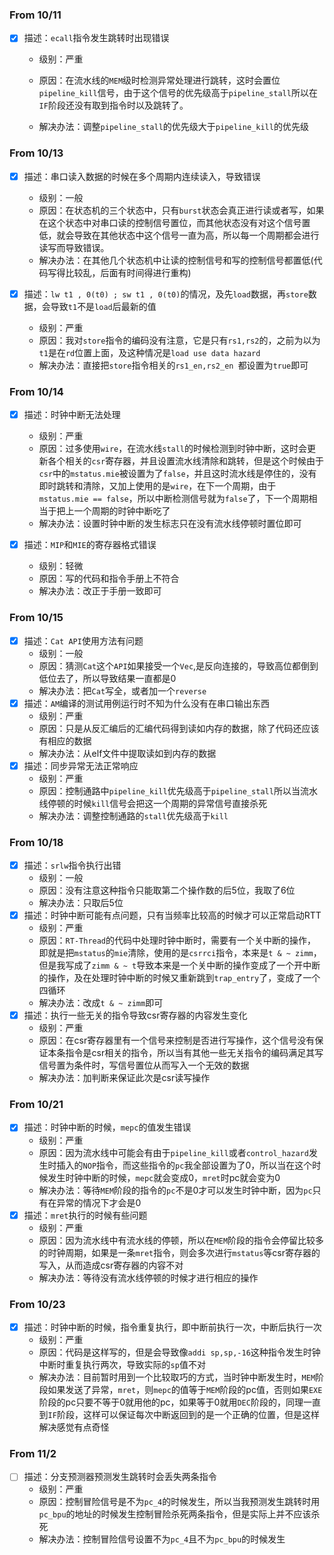 ### From 10/11

+ [x] 描述：`ecall`指令发生跳转时出现错误

  + 级别：严重

  + 原因：在流水线的`MEM`级时检测异常处理进行跳转，这时会置位`pipeline_kill`信号，由于这个信号的优先级高于`pipeline_stall`所以在`IF`阶段还没有取到指令时以及跳转了。
  + 解决办法：调整`pipeline_stall`的优先级大于`pipeline_kill`的优先级

### From 10/13

+ [x] 描述：串口读入数据的时候在多个周期内连续读入，导致错误
  + 级别：一般
  + 原因：在状态机的三个状态中，只有`burst`状态会真正进行读或者写，如果在这个状态中对串口读的控制信号置位，而其他状态没有对这个信号置低，就会导致在其他状态中这个信号一直为高，所以每一个周期都会进行读写而导致错误。
  + 解决办法：在其他几个状态机中让读的控制信号和写的控制信号都置低(代码写得比较乱，后面有时间得进行重构)

+ [x] 描述：`lw t1 , 0(t0) ; sw t1 , 0(t0)`的情况，及先`load`数据，再`store`数据，会导致`t1`不是`load`后最新的值
  + 级别：严重
  + 原因：我对`store`指令的编码没有注意，它是只有`rs1,rs2`的，之前为以为`t1`是在`rd`位置上面，及这种情况是`load use data hazard`
  + 解决办法：直接把`store`指令相关的`rs1_en,rs2_en `都设置为`true`即可

### From 10/14

+ [x] 描述：时钟中断无法处理
  + 级别：严重
  + 原因：过多使用`wire`，在流水线`stall`的时候检测到时钟中断，这时会更新各个相关的`csr`寄存器，并且设置流水线清除和跳转，但是这个时候由于`csr`中的`mstatus.mie`被设置为了`false`，并且这时流水线是停住的，没有即时跳转和清除，又加上使用的是`wire`，在下一个周期，由于`mstatus.mie == false`，所以中断检测信号就为`false`了，下一个周期相当于把上一个周期的时钟中断吃了
  + 解决办法：设置时钟中断的发生标志只在没有流水线停顿时置位即可

+ [x] 描述：`MIP`和`MIE`的寄存器格式错误
  + 级别：轻微
  + 原因：写的代码和指令手册上不符合
  + 解决办法：改正于手册一致即可

### From 10/15

+ [x] 描述：`Cat API`使用方法有问题
  + 级别：一般
  + 原因：猜测`Cat`这个`API`如果接受一个`Vec`,是反向连接的，导致高位都倒到低位去了，所以导致结果一直都是0
  + 解决办法：把`Cat`写全，或者加一个`reverse`
+ [x] 描述：`AM`编译的测试用例运行时不知为什么没有在串口输出东西
  + 级别：严重
  + 原因：只是从反汇编后的汇编代码得到读如内存的数据，除了代码还应该有相应的数据
  + 解决办法：从elf文件中提取读如到内存的数据
+ [x] 描述：同步异常无法正常响应
  + 级别：严重
  + 原因：控制通路中`pipeline_kill`优先级高于`pipeline_stall`所以当流水线停顿的时候`kill`信号会把这一个周期的异常信号直接杀死
  + 解决办法：调整控制通路的`stall`优先级高于`kill`

### From 10/18

+ [x] 描述：`srlw`指令执行出错
  + 级别：一般
  + 原因：没有注意这种指令只能取第二个操作数的后5位，我取了6位
  + 解决办法：只取后5位
+ [x] 描述：时钟中断可能有点问题，只有当频率比较高的时候才可以正常启动RTT
  + 级别：严重
  + 原因：`RT-Thread`的代码中处理时钟中断时，需要有一个关中断的操作，即就是把`mstatus`的`mie`清除，使用的是`csrrci`指令，本来是`t & ~ zimm`，但是我写成了`zimm & ~ t`导致本来是一个关中断的操作变成了一个开中断的操作，及在处理时钟中断的时候又重新跳到`trap_entry`了，变成了一个四循环
  + 解决办法：改成`t & ~ zimm`即可
+ [x] 描述：执行一些无关的指令导致csr寄存器的内容发生变化
  + 级别：严重
  + 原因：在csr寄存器里有一个信号来控制是否进行写操作，这个信号没有保证本条指令是csr相关的指令，所以当有其他一些无关指令的编码满足其写信号置为条件时，写信号置位从而写入一个无效的数据
  + 解决办法：加判断来保证此次是csr读写操作

### From 10/21

+ [x] 描述：时钟中断的时候，`mepc`的值发生错误
  + 级别：严重
  + 原因：因为流水线中可能会有由于`pipeline_kill`或者`control_hazard`发生时插入的`NOP`指令，而这些指令的`pc`我全部设置为了0，所以当在这个时候发生时钟中断的时候，`mepc`就会变成0，`mret`时pc就会变为0
  + 解决办法：等待`MEM`阶段的指令的`pc`不是0才可以发生时钟中断，因为`pc`只有在异常的情况下才会是0
+ [x] 描述：`mret`执行的时候有些问题
  + 级别：严重
  + 原因：因为流水线中有流水线的停顿，所以在`MEM`阶段的指令会停留比较多的时钟周期，如果是一条`mret`指令，则会多次进行`mstatus`等csr寄存器的写入，从而造成csr寄存器的内容不对
  + 解决办法：等待没有流水线停顿的时候才进行相应的操作

### From 10/23

+ [x] 描述：时钟中断的时候，指令重复执行，即中断前执行一次，中断后执行一次
  + 级别：严重
  + 原因：代码是这样写的，但是会导致像`addi sp,sp,-16`这种指令发生时钟中断时重复执行两次，导致实际的`sp`值不对
  + 解决办法：目前暂时用到一个比较取巧的方式，当时钟中断发生时，`MEM`阶段如果发送了异常，`mret`，则`mepc`的值等于`MEM`阶段的pc值，否则如果`EXE`阶段的pc只要不等于0就用他的pc，如果等于0就用`DEC`阶段的，同理一直到`IF`阶段，这样可以保证每次中断返回到的是一个正确的位置，但是这样解决感觉有点奇怪

### From 11/2

+ [ ] 描述：分支预测器预测发生跳转时会丢失两条指令
  + 级别：严重
  + 原因：控制冒险信号是不为`pc_4`的时候发生，所以当我预测发生跳转时用`pc_bpu`的地址的时候发生控制冒险杀死两条指令，但是实际上并不应该杀死
  + 解决办法：控制冒险信号设置不为`pc_4`且不为`pc_bpu`的时候发生